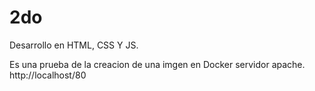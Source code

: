 # 2do
Desarrollo en HTML, CSS Y JS.

Es una prueba de la creacion de una imgen en  Docker servidor apache.
http://localhost/80
